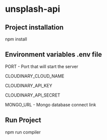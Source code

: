 # unsplash-api

## Project installation

npm install

## Environment variables .env file

PORT - Port that will start the server

CLOUDINARY_CLOUD_NAME

CLOUDINARY_API_KEY

CLOUDINARY_API_SECRET

MONGO_URL - Mongo database connect link

## Run Project

npm run compiler
